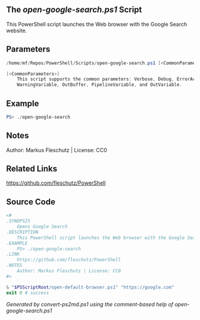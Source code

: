 ## The *open-google-search.ps1* Script

This PowerShell script launches the Web browser with the Google Search website.

## Parameters
```powershell
/home/mf/Repos/PowerShell/Scripts/open-google-search.ps1 [<CommonParameters>]

[<CommonParameters>]
    This script supports the common parameters: Verbose, Debug, ErrorAction, ErrorVariable, WarningAction, 
    WarningVariable, OutBuffer, PipelineVariable, and OutVariable.
```

## Example
```powershell
PS> ./open-google-search

```

## Notes
Author: Markus Fleschutz | License: CC0

## Related Links
https://github.com/fleschutz/PowerShell

## Source Code
```powershell
<#
.SYNOPSIS
	Opens Google Search
.DESCRIPTION
	This PowerShell script launches the Web browser with the Google Search website.
.EXAMPLE
	PS> ./open-google-search
.LINK
	https://github.com/fleschutz/PowerShell
.NOTES
	Author: Markus Fleschutz | License: CC0
#>

& "$PSScriptRoot/open-default-browser.ps1" "https://google.com"
exit 0 # success
```

*Generated by convert-ps2md.ps1 using the comment-based help of open-google-search.ps1*
